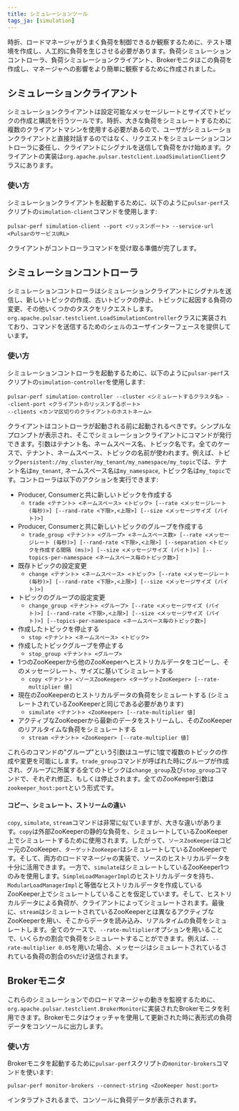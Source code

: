 ```yaml
---
title: シミュレーションツール
tags_ja: [simulation]
---
```


<!--

    Licensed to the Apache Software Foundation (ASF) under one
    or more contributor license agreements.  See the NOTICE file
    distributed with this work for additional information
    regarding copyright ownership.  The ASF licenses this file
    to you under the Apache License, Version 2.0 (the
    "License"); you may not use this file except in compliance
    with the License.  You may obtain a copy of the License at

      http://www.apache.org/licenses/LICENSE-2.0

    Unless required by applicable law or agreed to in writing,
    software distributed under the License is distributed on an
    "AS IS" BASIS, WITHOUT WARRANTIES OR CONDITIONS OF ANY
    KIND, either express or implied.  See the License for the
    specific language governing permissions and limitations
    under the License.

-->

時折、ロードマネージャがうまく負荷を制御できるか観察するために、テスト環境を作成し、人工的に負荷を生じさせる必要があります。負荷シミュレーションコントローラ、負荷シミュレーションクライアント、Brokerモニタはこの負荷を作成し、マネージャへの影響をより簡単に観察するために作成されました。

## シミュレーションクライアント
シミュレーションクライアントは設定可能なメッセージレートとサイズでトピックの作成と購読を行うツールです。時折、大きな負荷をシミュレートするために複数のクライアントマシンを使用する必要があるので、ユーザがシミュレーションクライアントと直接対話するのではなく、リクエストをシミュレーションコントローラに委任し、クライアントにシグナルを送信して負荷をかけ始めます。クライアントの実装は`org.apache.pulsar.testclient.LoadSimulationClient`クラスにあります。

### 使い方
シミュレーションクライアントを起動するために、以下のように`pulsar-perf`スクリプトの`simulation-client`コマンドを使用します:

```
pulsar-perf simulation-client --port <リッスンポート> --service-url <PulsarのサービスURL>
```

クライアントがコントローラコマンドを受け取る準備が完了します。
## シミュレーションコントローラ
シミュレーションコントローラはシミュレーションクライアントにシグナルを送信し、新しいトピックの作成、古いトピックの停止、トピックに起因する負荷の変更、その他いくつかのタスクをリクエストします。`org.apache.pulsar.testclient.LoadSimulationController`クラスに実装されており、コマンドを送信するためのシェルのユーザインターフェースを提供しています。

### 使い方
シミュレーションコントローラを起動するために、以下のように`pulsar-perf`スクリプトの`simulation-controller`を使用します:

```
pulsar-perf simulation-controller --cluster <シミュレートするクラスタ名> --client-port <クライアントのリッスンするポート>
--clients <カンマ区切りのクライアントのホストネーム>
```

クライアントはコントローラが起動される前に起動されるべきです。シンプルなプロンプトが表示され、そこでシミュレーションクライアントにコマンドが発行できます。引数はテナント名、ネームスペース名、トピック名です。全てのケースで、テナント、ネームスペース、トピックの名前が使われます。例えば、トピック`persistent://my_cluster/my_tenant/my_namespace/my_topic`では、テナント名は`my_tenant`, ネームスペース名は`my_namespace`, トピック名は`my_topic`です。コントローラは以下のアクションを実行できます:

* Producer, Consumerと共に新しいトピックを作成する
    * `trade <テナント> <ネームスペース> <トピック> [--rate <メッセージレート (毎秒)>]
    [--rand-rate <下限>,<上限>]
    [--size <メッセージサイズ (バイト)>]`
* Producer, Consumerと共に新しいトピックのグループを作成する
    * `trade_group <テナント> <グループ> <ネームスペース数> [--rate <メッセージレート (毎秒)>]
    [--rand-rate <下限>,<上限>]
    [--separation <トピックを作成する間隔 (ms)>] [--size <メッセージサイズ (バイト)>]
    [--topics-per-namespace <ネームスペース毎のトピック数>]`
* 既存トピックの設定変更
    * `change <テナント> <ネームスペース> <トピック> [--rate <メッセージレート (毎秒)>]
    [--rand-rate <下限>,<上限>]
    [--size <メッセージサイズ (バイト)>]`
* トピックのグループの設定変更
    * `change_group <テナント> <グループ> [--rate <メッセージサイズ (バイト)>] [--rand-rate <下限>,<上限>]
    [--size <メッセージサイズ (バイト)>] [--topics-per-namespace <ネームスペース毎のトピック数>]`
* 作成したトピックを停止する
    * `stop <テナント> <ネームスペース> <トピック>`
* 作成したトピックグループを停止する
    * `stop_group <テナント> <グループ>`
* 1つのZooKeeperから他のZooKeeperへヒストリカルデータをコピーし、そのメッセージレート、サイズに基いてシミュレートする
    * `copy <テナント> <ソースZooKeeper> <ターゲットZooKeeper> [--rate-multiplier 値]`
* 現在のZooKeeperのヒストリカルデータの負荷をシミュレートする (シミュレートされているZooKeeperと同じである必要があります)
    * `simulate <テナント> <ZooKeeper> [--rate-multiplier 値]`
* アクティブなZooKeeperから最新のデータをストリームし、そのZooKeeperのリアルタイムな負荷をシミュレートする
    * `stream <テナント> <ZooKeeper> [--rate-multiplier 値]`

これらのコマンドの"グループ"という引数はユーザに1度で複数のトピックの作成や変更を可能にします。`trade_group`コマンドが呼ばれた時にグループが作成され、グループに所属する全てのトピックは`change_group`及び`stop_group`コマンドで、それぞれ修正、もしくは停止されます。全てのZooKeeper引数は`zookeeper_host:port`という形式です。

#### コピー、シミュレート、ストリームの違い
`copy`, `simulate`, `stream`コマンドは非常に似ていますが、大きな違いがあります。`copy`は外部ZooKeeperの静的な負荷を、シミュレートしているZooKeeper上でシミュレートするために使用されます。したがって、`ソースZooKeeper`はコピー元のZooKeeper、`ターゲットZooKeeper`はシミュレートしているZooKeeperです。そして、両方のロードマネージャの実装で、ソースのヒストリカルデータを十分に活用できます。一方で、`simulate`はシミュレートしているZooKeeper1つのみを使用します。`SimpleLoadManagerImpl`のヒストリカルデータを持ち、`ModularLoadManagerImpl`と等価なヒストリカルデータを作成しているZooKeeper上でシミュレートしていることを仮定しています。そして、ヒストリカルデータによる負荷が、クライアントによってシミュレートされます。最後に、`stream`はシミュレートされているZooKeeperとは異なるアクティブなZooKeeperを用い、そこからデータを読み込み、リアルタイムの負荷をシミュレートします。全てのケースで、`--rate-multiplier`オプションを用いることで、いくらかの割合で負荷をシミュレートすることができます。例えば、`--rate-multiplier 0.05`を用いた場合、メッセージはシミュレートされているされている負荷の割合の`5%`だけ送信されます。

## Brokerモニタ
これらのシミュレーションでのロードマネージャの動きを監視するために、`org.apache.pulsar.testclient.BrokerMonitor`に実装されたBrokerモニタを利用できます。Brokerモニタはウォッチャを使用して更新された時に表形式の負荷データをコンソールに出力します。

### 使い方
Brokerモニタを起動するために`pulsar-perf`スクリプトの`monitor-brokers`コマンドを使います:

```
pulsar-perf monitor-brokers --connect-string <ZooKeeper host:port>
```

インタラプトされるまで、コンソールに負荷データが表示されます。
